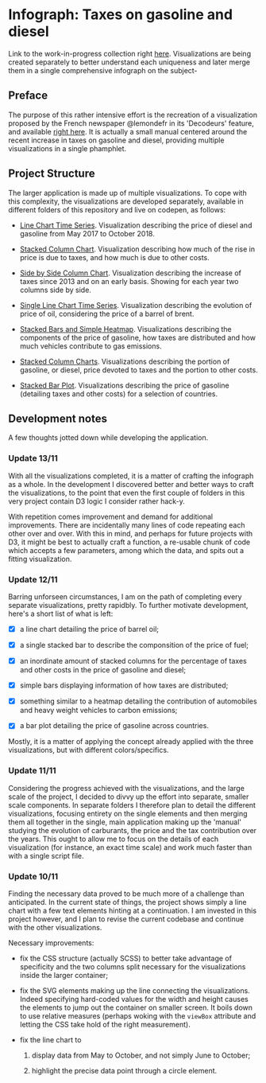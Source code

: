 # Infograph: Taxes on gasoline and diesel

Link to the work-in-progress collection right [here](https://codepen.io/collection/XeWPww/). Visualizations are being created separately to better understand each uniqueness and later merge them in a single comprehensive infograph on the subject-

## Preface

The purpose of this rather intensive effort is the recreation of a visualization proposed by the French newspaper @lemondefr in its 'Decodeurs' feature, and available [right here](https://www.lemonde.fr/les-decodeurs/article/2018/11/09/petit-manuel-a-lire-avant-de-debattre-de-la-hausse-des-prix-du-carburant_5381196_4355770.html). It is actually a small manual centered around the recent increase in taxes on gasoline and diesel, providing multiple visualizations in a single phamphlet.

## Project Structure

The larger application is made up of multiple visualizations. To cope with this complexity, the visualizations are developed separately, available in different folders of this repository and live on codepen, as follows:

- [Line Chart Time Series](https://codepen.io/borntofrappe/full/MzjOEZ). Visualization describing the price of diesel and gasoline from May 2017 to October 2018.

- [Stacked Column Chart](https://codepen.io/borntofrappe/full/RqGeQX). Visualization describing how much of the rise in price is due to taxes, and how much is due to other costs.

- [Side by Side Column Chart](https://codepen.io/borntofrappe/full/YRGRQq/). Visualization describing the increase of taxes since 2013 and on an early basis. Showing for each year two columns side by side.

- [Single Line Chart Time Series](https://codepen.io/borntofrappe/full/jQVmMW/). Visualization describing the evolution of price of oil, considering the price of a barrel of brent.

- [Stacked Bars and Simple Heatmap](https://codepen.io/borntofrappe/full/XyNoJv/). Visualizations describing the components of the price of gasoline, how taxes are distributed and how much vehicles contribute to gas emissions.

- [Stacked Column Charts](https://codepen.io/borntofrappe/full/GwrLgr/). Visualizations describing the portion of gasoline, or diesel, price devoted to taxes and the portion to other costs.

- [Stacked Bar Plot](https://codepen.io/borntofrappe/full/BGpEow/). Visualizations describing the price of gasoline (detailing taxes and other costs) for a selection of countries.

## Development notes

A few thoughts jotted down while developing the application.

### Update 13/11

With all the visualizations completed, it is a matter of crafting the infograph as a whole. In the development I discovered better and better ways to craft the visualizations, to the point that even the first couple of folders in this very project contain D3 logic I consider rather hack-y.

With repetition comes improvement and demand for additional improvements. There are incidentally many lines of code repeating each other over and over. With this in mind, and perhaps for future projects with D3, it might be best to actually craft a function, a re-usable chunk of code which accepts a few parameters, among which the data, and spits out a fitting visualization.

### Update 12/11

Barring unforseen circumstances, I am on the path of completing every separate visualizations, pretty rapidbly. To further motivate development, here's a short list of what is left:

- [x] a line chart detailing the price of barrel oil;

- [x] a single stacked bar to describe the componsition of the price of fuel;

- [x] an inordinate amount of stacked columns for the percentage of taxes and other costs in the price of gasoline and diesel;

- [x] simple bars displaying information of how taxes are distributed;

- [x] something similar to a heatmap detailing the contribution of automobiles and heavy weight vehicles to carbon emissions;

- [x] a bar plot detailing the price of gasoline across countries.

Mostly, it is a matter of applying the concept already applied with the three visualizations, but with different colors/specifics.

### Update 11/11

Considering the progress achieved with the visualizations, and the large scale of the project, I decided to divvy up the effort into separate, smaller scale components. In separate folders I therefore plan to detail the different visualizations, focusing entirety on the single elements and then merging them all together in the single, main application making up the 'manual' studying the evolution of carburants, the price and the tax contribution over the years. This ought to allow me to focus on the details of each visualization (for instance, an exact time scale) and work much faster than with a single script file.

### Update 10/11

Finding the necessary data proved to be much more of a challenge than anticipated. In the current state of things, the project shows simply a line chart with a few text elements hinting at a continuation. I am invested in this project however, and I plan to revise the current codebase and continue with the other visualizations.

Necessary improvements:

- fix the CSS structure (actually SCSS) to better take advantage of specificity and the two columns split necessary for the visualizations inside the larger container;

- fix the SVG elements making up the line connecting the visualizations. Indeed specifying hard-coded values for the width and height causes the elements to jump out the container on smaller screen. It boils down to use relative measures (perhaps woking with the `viewBox` attribute and letting the CSS take hold of the right measurement).

- fix the line chart to

  1. display data from May to October, and not simply June to October;

  1. highlight the precise data point through a circle element.
